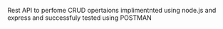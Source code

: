 Rest API to perfome CRUD opertaions implimentnted using node.js and express and successfuly tested using POSTMAN  
